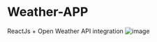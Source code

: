 # Weather-APP
ReactJs + Open Weather API integration
![image](https://github.com/user-attachments/assets/b7fdb142-e942-4906-a21f-3846f9665d29)
